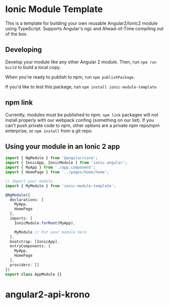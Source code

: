 # Ionic Module Template

This is a template for building your own reusable Angular2/Ionic2 module using TypeScript. Supports Angular's ngc and Ahead-of-Time compiling out of the box.

## Developing

Develop your module like any other Angular 2 module. Then, run `npm run build` to build a local copy.

When you're ready to publish to npm, run `npm publishPackage`.

If you'd like to test this package, run `npm install ionic-module-template`

## npm link

Currently, modules must be published to npm. `npm link` packages will not install properly with our webpack confing (something on our list). If you can't push private code to npm, other options are a private npm repo/npm enterprise, or `npm install` from a git repo.

## Using your module in an Ionic 2 app

```typescript
import { NgModule } from '@angular/core';
import { IonicApp, IonicModule } from 'ionic-angular';
import { MyApp } from './app.component';
import { HomePage } from '../pages/home/home';

// Import your module
import { MyModule } from 'ionic-module-template';

@NgModule({
  declarations: [
    MyApp,
    HomePage
  ],
  imports: [
    IonicModule.forRoot(MyApp),

    MyModule // Put your module here
  ],
  bootstrap: [IonicApp],
  entryComponents: [
    MyApp,
    HomePage
  ],
  providers: []
})
export class AppModule {}
```

# angular2-api-krono
